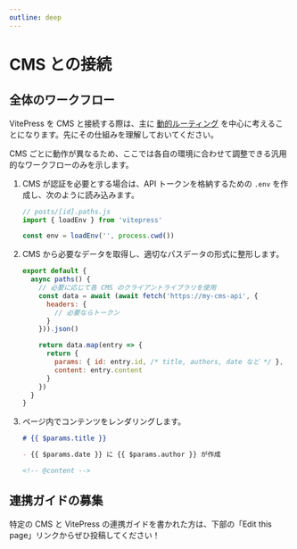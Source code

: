 ```yaml
---
outline: deep
---
```


# CMS との接続

## 全体のワークフロー

VitePress を CMS と接続する際は、主に [動的ルーティング](./routing#dynamic-routes) を中心に考えることになります。先にその仕組みを理解しておいてください。

CMS ごとに動作が異なるため、ここでは各自の環境に合わせて調整できる汎用的なワークフローのみを示します。

1. CMS が認証を必要とする場合は、API トークンを格納するための `.env` を作成し、次のように読み込みます。

    ```js
    // posts/[id].paths.js
    import { loadEnv } from 'vitepress'

    const env = loadEnv('', process.cwd())
    ```

2. CMS から必要なデータを取得し、適切なパスデータの形式に整形します。

    ```js
    export default {
      async paths() {
        // 必要に応じて各 CMS のクライアントライブラリを使用
        const data = await (await fetch('https://my-cms-api', {
          headers: {
            // 必要ならトークン
          }
        })).json()

        return data.map(entry => {
          return {
            params: { id: entry.id, /* title, authors, date など */ },
            content: entry.content
          }
        })
      }
    }
    ```

3. ページ内でコンテンツをレンダリングします。

    ```md
    # {{ $params.title }}

    - {{ $params.date }} に {{ $params.author }} が作成

    <!-- @content -->
    ```

## 連携ガイドの募集

特定の CMS と VitePress の連携ガイドを書かれた方は、下部の「Edit this page」リンクからぜひ投稿してください！
